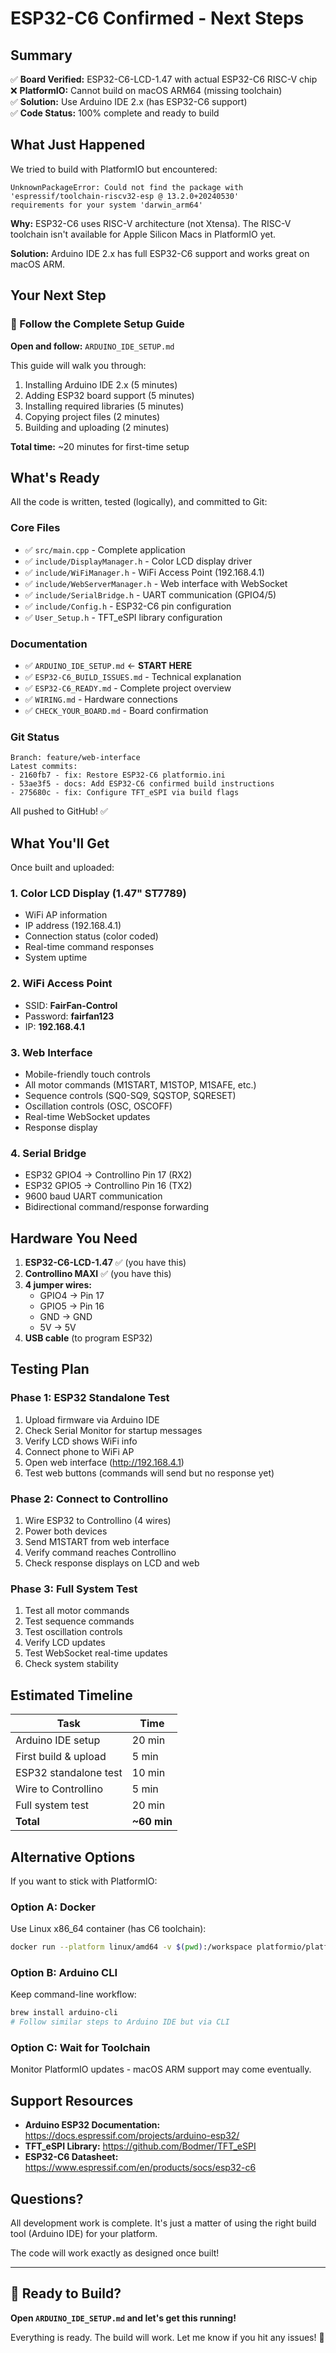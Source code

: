# ESP32-C6 Confirmed - Next Steps

## Summary

✅ **Board Verified:** ESP32-C6-LCD-1.47 with actual ESP32-C6 RISC-V chip  
❌ **PlatformIO:** Cannot build on macOS ARM64 (missing toolchain)  
✅ **Solution:** Use Arduino IDE 2.x (has ESP32-C6 support)  
✅ **Code Status:** 100% complete and ready to build  

## What Just Happened

We tried to build with PlatformIO but encountered:
```
UnknownPackageError: Could not find the package with 
'espressif/toolchain-riscv32-esp @ 13.2.0+20240530' 
requirements for your system 'darwin_arm64'
```

**Why:** ESP32-C6 uses RISC-V architecture (not Xtensa). The RISC-V toolchain isn't available for Apple Silicon Macs in PlatformIO yet.

**Solution:** Arduino IDE 2.x has full ESP32-C6 support and works great on macOS ARM.

## Your Next Step

### 🎯 Follow the Complete Setup Guide

**Open and follow:** `ARDUINO_IDE_SETUP.md`

This guide will walk you through:
1. Installing Arduino IDE 2.x (5 minutes)
2. Adding ESP32 board support (5 minutes)
3. Installing required libraries (5 minutes)
4. Copying project files (2 minutes)
5. Building and uploading (2 minutes)

**Total time:** ~20 minutes for first-time setup

## What's Ready

All the code is written, tested (logically), and committed to Git:

### Core Files
- ✅ `src/main.cpp` - Complete application
- ✅ `include/DisplayManager.h` - Color LCD display driver
- ✅ `include/WiFiManager.h` - WiFi Access Point (192.168.4.1)
- ✅ `include/WebServerManager.h` - Web interface with WebSocket
- ✅ `include/SerialBridge.h` - UART communication (GPIO4/5)
- ✅ `include/Config.h` - ESP32-C6 pin configuration
- ✅ `User_Setup.h` - TFT_eSPI library configuration

### Documentation
- ✅ `ARDUINO_IDE_SETUP.md` ← **START HERE**
- ✅ `ESP32-C6_BUILD_ISSUES.md` - Technical explanation
- ✅ `ESP32-C6_READY.md` - Complete project overview
- ✅ `WIRING.md` - Hardware connections
- ✅ `CHECK_YOUR_BOARD.md` - Board confirmation

### Git Status
```
Branch: feature/web-interface
Latest commits:
- 2160fb7 - fix: Restore ESP32-C6 platformio.ini
- 53ae3f5 - docs: Add ESP32-C6 confirmed build instructions
- 275680c - fix: Configure TFT_eSPI via build flags
```

All pushed to GitHub! ✅

## What You'll Get

Once built and uploaded:

### 1. Color LCD Display (1.47" ST7789)
- WiFi AP information
- IP address (192.168.4.1)
- Connection status (color coded)
- Real-time command responses
- System uptime

### 2. WiFi Access Point
- SSID: **FairFan-Control**
- Password: **fairfan123**
- IP: **192.168.4.1**

### 3. Web Interface
- Mobile-friendly touch controls
- All motor commands (M1START, M1STOP, M1SAFE, etc.)
- Sequence controls (SQ0-SQ9, SQSTOP, SQRESET)
- Oscillation controls (OSC, OSCOFF)
- Real-time WebSocket updates
- Response display

### 4. Serial Bridge
- ESP32 GPIO4 → Controllino Pin 17 (RX2)
- ESP32 GPIO5 → Controllino Pin 16 (TX2)
- 9600 baud UART communication
- Bidirectional command/response forwarding

## Hardware You Need

1. **ESP32-C6-LCD-1.47** ✅ (you have this)
2. **Controllino MAXI** ✅ (you have this)
3. **4 jumper wires:**
   - GPIO4 → Pin 17
   - GPIO5 → Pin 16
   - GND → GND
   - 5V → 5V
4. **USB cable** (to program ESP32)

## Testing Plan

### Phase 1: ESP32 Standalone Test
1. Upload firmware via Arduino IDE
2. Check Serial Monitor for startup messages
3. Verify LCD shows WiFi info
4. Connect phone to WiFi AP
5. Open web interface (http://192.168.4.1)
6. Test web buttons (commands will send but no response yet)

### Phase 2: Connect to Controllino
1. Wire ESP32 to Controllino (4 wires)
2. Power both devices
3. Send M1START from web interface
4. Verify command reaches Controllino
5. Check response displays on LCD and web

### Phase 3: Full System Test
1. Test all motor commands
2. Test sequence commands
3. Test oscillation controls
4. Verify LCD updates
5. Test WebSocket real-time updates
6. Check system stability

## Estimated Timeline

| Task | Time |
|------|------|
| Arduino IDE setup | 20 min |
| First build & upload | 5 min |
| ESP32 standalone test | 10 min |
| Wire to Controllino | 5 min |
| Full system test | 20 min |
| **Total** | **~60 min** |

## Alternative Options

If you want to stick with PlatformIO:

### Option A: Docker
Use Linux x86_64 container (has C6 toolchain):
```bash
docker run --platform linux/amd64 -v $(pwd):/workspace platformio/platformio-core
```

### Option B: Arduino CLI
Keep command-line workflow:
```bash
brew install arduino-cli
# Follow similar steps to Arduino IDE but via CLI
```

### Option C: Wait for Toolchain
Monitor PlatformIO updates - macOS ARM support may come eventually.

## Support Resources

- **Arduino ESP32 Documentation:** https://docs.espressif.com/projects/arduino-esp32/
- **TFT_eSPI Library:** https://github.com/Bodmer/TFT_eSPI
- **ESP32-C6 Datasheet:** https://www.espressif.com/en/products/socs/esp32-c6

## Questions?

All development work is complete. It's just a matter of using the right build tool (Arduino IDE) for your platform.

The code will work exactly as designed once built!

---

## 🚀 Ready to Build?

**Open `ARDUINO_IDE_SETUP.md` and let's get this running!**

Everything is ready. The build will work. Let me know if you hit any issues! 🎉
